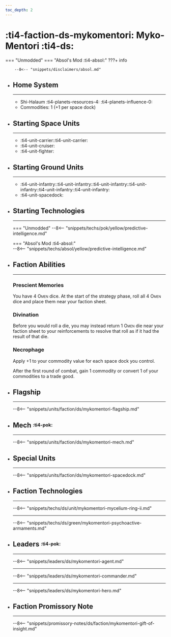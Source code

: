 ```yaml
---
toc_depth: 2
---
```


# :ti4-faction-ds-mykomentori: Myko-Mentori :ti4-ds:
=== "Unmodded"
=== "Absol's Mod :ti4-absol:" 
    ???+ info

        --8<-- "snippets/disclaimers/absol.md"

<div class="grid cards" markdown>

-   ## __Home System__

    ---

    * Shi-Halaum :ti4-planets-resources-4: :ti4-planets-influence-0:
    * Commodities: 1 (+1 per space dock)

</div>

<div class="grid cards" markdown>

-   ## __Starting Space Units__

    ---

    * :ti4-unit-carrier::ti4-unit-carrier:
    * :ti4-unit-cruiser:
    * :ti4-unit-fighter:

-   ## __Starting Ground Units__

    ---

    * :ti4-unit-infantry::ti4-unit-infantry::ti4-unit-infantry::ti4-unit-infantry::ti4-unit-infantry::ti4-unit-infantry:
    * :ti4-unit-spacedock:

-   ## __Starting Technologies__

    ---
    === "Unmodded"
        --8<-- "snippets/techs/pok/yellow/predictive-intelligence.md"

    === "Absol's Mod :ti4-absol:"  
        --8<-- "snippets/techs/absol/yellow/predictive-intelligence.md"

-   ## __Faction Abilities__

    ---
    ### **Prescient Memories**
    
    You have 4 <span style="font-variant:small-caps;">Omen</span> dice. 
    At the start of the strategy phase, roll all 4 <span style="font-variant:small-caps;">Omen</span> dice and place them near your faction sheet.

    ### **Divination**
    
    Before you would roll a die, you may instead return 1 <span style="font-variant:small-caps;">Omen</span> die near your faction sheet to your reinforcements to resolve that roll as if it had the result of that die.

    ### **Necrophage**
    
    Apply +1 to your commodity value for each space dock you control. 
    
    After the first round of combat, gain 1 commodity or convert 1 of your commodities to a trade good.

-   ## __Flagship__

    ---
    --8<-- "snippets/units/faction/ds/mykomentori-flagship.md"

-   ## __Mech__ <sup><sub>:ti4-pok:</sub></sup>

    ---
    --8<-- "snippets/units/faction/ds/mykomentori-mech.md"

-   ## __Special Units__

    ---
    --8<-- "snippets/units/faction/ds/mykomentori-spacedock.md"

</div>

<div class="grid cards" markdown>

-   ## __Faction Technologies__

    ---

    --8<-- "snippets/techs/ds/unit/mykomentori-mycelium-ring-ii.md"

    ---

    --8<-- "snippets/techs/ds/green/mykomentori-psychoactive-armaments.md"

-   ## __Leaders__ <sup><sub>:ti4-pok:</sub></sup>

    ---
    
    --8<-- "snippets/leaders/ds/mykomentori-agent.md"

    ---

    --8<-- "snippets/leaders/ds/mykomentori-commander.md"

    ---

    --8<-- "snippets/leaders/ds/mykomentori-hero.md"

-   ## __Faction Promissory Note__

    ---
    --8<-- "snippets/promissory-notes/ds/faction/mykomentori-gift-of-insight.md"

</div>
